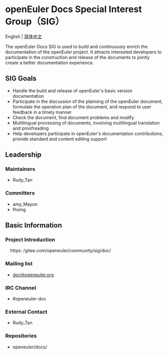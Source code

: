 
# openEuler Docs Special Interest Group（SIG）
English | [简体中文](./sig-template_cn.md)

The openEuler Docs SIG is used to build and continuously enrich the documentation of the openEuler project. It attracts interested developers to participate in the construction and release of the documents to jointly create a better documentation experience.


## SIG Goals

- Handle the build and release of openEuler's basic version documentation
- Participate in the discussion of the planning of the openEuler document, formulate the operation plan of the document, and respond to user feedback in a timely manner
- Check the document, find document problems and modify
- Multilingual processing of documents, involving multilingual translation and proofreading
- Help developers participate in openEuler's documentation contributions, provide standard and content editing support

## Leadership

### Maintainers
- Rudy_Tan

### Committers
- amy_Mayun
- fhxing


## Basic Information

### Project Introduction
    https: /gitee.com/openeuler/community/sig/doc/

### Mailing list
- doc@openeuler.org

### IRC Channel
- #openeuler-doc

### External Contact
- Rudy_Tan 

### Repositories 
- openeuler/docs/
